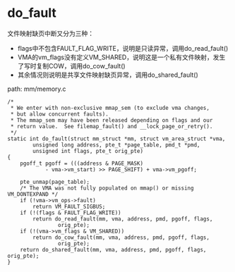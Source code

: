do_fault
========================================

文件映射缺页中断又分为三种：

* flags中不包含FAULT_FLAG_WRITE，说明是只读异常，调用do_read_fault()
* VMA的vm_flags没有定义VM_SHARED，说明这是一个私有文件映射，发生了写时复制COW，调用do_cow_fault()
* 其余情况则说明是共享文件映射缺页异常，调用do_shared_fault()

path: mm/memory.c
```
/*
 * We enter with non-exclusive mmap_sem (to exclude vma changes,
 * but allow concurrent faults).
 * The mmap_sem may have been released depending on flags and our
 * return value.  See filemap_fault() and __lock_page_or_retry().
 */
static int do_fault(struct mm_struct *mm, struct vm_area_struct *vma,
        unsigned long address, pte_t *page_table, pmd_t *pmd,
        unsigned int flags, pte_t orig_pte)
{
    pgoff_t pgoff = (((address & PAGE_MASK)
            - vma->vm_start) >> PAGE_SHIFT) + vma->vm_pgoff;

    pte_unmap(page_table);
    /* The VMA was not fully populated on mmap() or missing VM_DONTEXPAND */
    if (!vma->vm_ops->fault)
        return VM_FAULT_SIGBUS;
    if (!(flags & FAULT_FLAG_WRITE))
        return do_read_fault(mm, vma, address, pmd, pgoff, flags,
                orig_pte);
    if (!(vma->vm_flags & VM_SHARED))
        return do_cow_fault(mm, vma, address, pmd, pgoff, flags,
                orig_pte);
    return do_shared_fault(mm, vma, address, pmd, pgoff, flags, orig_pte);
}
```